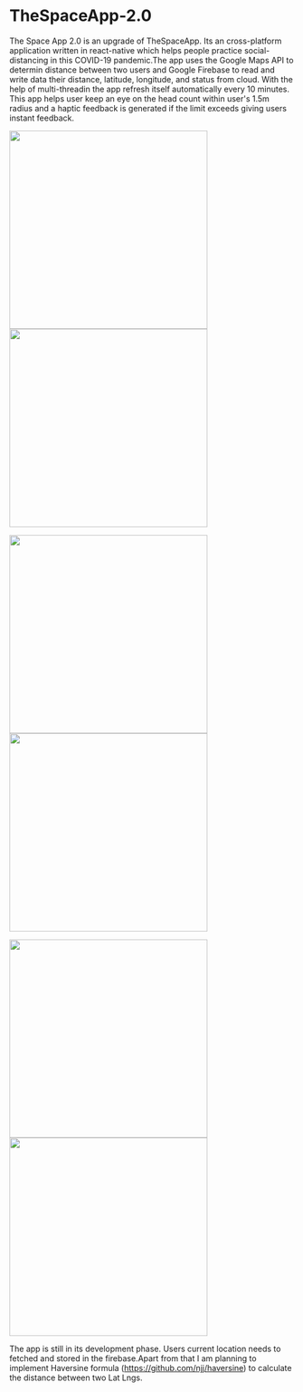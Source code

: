 # TheSpaceApp-2.0
The Space App 2.0 is an upgrade of TheSpaceApp. Its an cross-platform application written in react-native which helps people practice social-distancing in this COVID-19 pandemic.The app uses the Google Maps API to determin distance between two users and Google Firebase to read and write data their distance, latitude, longitude, and status from cloud. With the help of multi-threadin the app refresh itself automatically every 10 minutes. This app helps user keep an eye on the head count within user's 1.5m radius and a haptic feedback is generated if the limit exceeds giving users instant feedback.

<img src="Screenshots/Screenshot_1591769339.png" width="350">    <img src="Screenshots/Screenshot_1591769383.png" width="350">

<img src="Screenshots/Screenshot_1591769390.png" width="350">    <img src="Screenshots/Screenshot_1591769394.png" width="350">

<img src="Screenshots/Screenshot_1591769404.png" width="350">    <img src="Screenshots/Screenshot_1591769430.png" width="350">

The app is still in its development phase. Users current location needs to fetched and stored in the firebase.Apart from that I am planning to implement Haversine formula (https://github.com/njj/haversine) to calculate the distance between two Lat Lngs.
